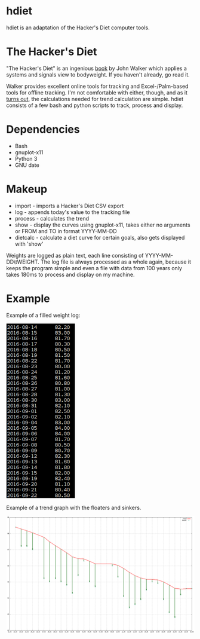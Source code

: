 hdiet
========

hdiet is an adaptation of the Hacker's Diet computer tools.

The Hacker's Diet
=================

"The Hacker's Diet" is an ingenious [book](https://www.fourmilab.ch/hackdiet/) by John Walker which applies a systems and signals view to bodyweight. If you haven't already, go read it.

Walker provides excellent online tools for tracking and Excel-/Palm-based tools for offline tracking. I'm not comfortable with either, though, and as it [turns out](https://www.fourmilab.ch/hackdiet/e4/pencilpaper.html), the calculations needed for trend calculation are simple. hdiet consists of a few bash and python scripts to track, process and display.

Dependencies
============

* Bash
* gnuplot-x11
* Python 3
* GNU date


Makeup
======

* import - imports a Hacker's Diet CSV export
* log - appends today's value to the tracking file
* process - calculates the trend
* show - display the curves using gnuplot-x11, takes either no arguments or FROM and TO in format YYYY-MM-DD
* dietcalc - calculate a diet curve for certain goals, also gets displayed with 'show'

Weights are logged as plain text, each line consisting of YYYY-MM-DD\tWEIGHT.
The log file is always processed as a whole again, because it keeps the
program simple and even a file with data from 100 years only takes 180ms to
process and display on my machine.

Example
=======

Example of a filled weight log:

![](weight_example.png)


Example of a trend graph with the floaters and sinkers.

![](plot_example.png)
